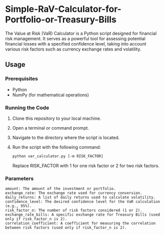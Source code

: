 # Simple-RaV-Calculator-for-Portfolio-or-Treasury-Bills
The Value at Risk (VaR) Calculator is a Python script designed for financial risk management. It serves as a powerful tool for assessing potential financial losses with a specified confidence level, taking into account various risk factors such as currency exchange rates and volatility.

## Usage

### Prerequisites

- Python
- NumPy (for mathematical operations)

### Running the Code

1. Clone this repository to your local machine.

2. Open a terminal or command prompt.

3. Navigate to the directory where the script is located.

4. Run the script with the following command:

   ```bash
   python var_calculator.py [-m RISK_FACTOR]
   ```

    Replace RISK_FACTOR with 1 for one risk factor or 2 for two risk factors.

### Parameters

    amount: The amount of the investment or portfolio.
    exchange_rate: The exchange rate used for currency conversion.
    daily_returns: A list of daily returns used to calculate volatility.
    confidence_level: The desired confidence level for the VaR calculation (e.g., 95%).
    risk_factor_n: The number of risk factors considered (1 or 2).
    exchange_rate_bills: A specific exchange rate for Treasury Bills (used only if risk_factor_n is 2).
    correlation_coefficient: A coefficient for measuring the correlation between risk factors (used only if risk_factor_n is 2).
